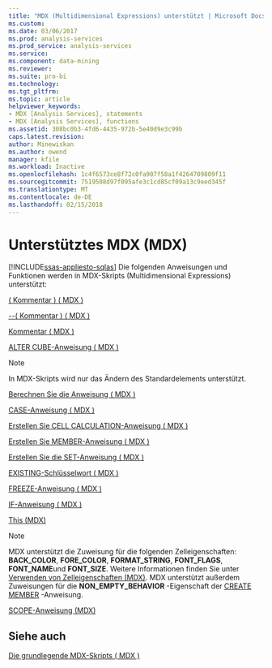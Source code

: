 ```yaml
---
title: "MDX (Multidimensional Expressions) unterstützt | Microsoft Docs"
ms.custom: 
ms.date: 03/06/2017
ms.prod: analysis-services
ms.prod_service: analysis-services
ms.service: 
ms.component: data-mining
ms.reviewer: 
ms.suite: pro-bi
ms.technology: 
ms.tgt_pltfrm: 
ms.topic: article
helpviewer_keywords:
- MDX [Analysis Services], statements
- MDX [Analysis Services], functions
ms.assetid: 308bc0b3-4fd6-4435-972b-5e40d9e3c99b
caps.latest.revision: 
author: Minewiskan
ms.author: owend
manager: kfile
ms.workload: Inactive
ms.openlocfilehash: 1c4f6573ce8f72c0fa907f58a1f4264709809f11
ms.sourcegitcommit: 7519508d97f095afe3c1cd85cf09a13c9eed345f
ms.translationtype: MT
ms.contentlocale: de-DE
ms.lasthandoff: 02/15/2018
---
```

# <a name="supported-mdx-mdx"></a>Unterstütztes MDX (MDX)
[!INCLUDE[ssas-appliesto-sqlas](../../../includes/ssas-appliesto-sqlas.md)]
Die folgenden Anweisungen und Funktionen werden in MDX-Skripts (Multidimensional Expressions) unterstützt:  
  
 [&#40; Kommentar &#41; &#40; MDX &#41;](../../../mdx/comment-mdx-double-slash.md)  
  
 [--&#40; Kommentar &#41; &#40; MDX &#41;](../../../mdx/comment-mdx-operator-reference.md)  
  
 [Kommentar &#40; MDX &#41;](../../../mdx/comment-mdx.md)  
  
 [ALTER CUBE-Anweisung &#40; MDX &#41;](../../../mdx/mdx-data-definition-alter-cube.md)  
  
> [!NOTE]  
>  In MDX-Skripts wird nur das Ändern des Standardelements unterstützt.  
  
 [Berechnen Sie die Anweisung &#40; MDX &#41;](../../../mdx/mdx-scripting-calculate.md)  
  
 [CASE-Anweisung &#40; MDX &#41;](../../../mdx/case-statement-mdx.md)  
  
 [Erstellen Sie CELL CALCULATION-Anweisung &#40; MDX &#41;](../../../mdx/mdx-data-definition-create-cell-calculation.md)  
  
 [Erstellen Sie MEMBER-Anweisung &#40; MDX &#41;](../../../mdx/mdx-data-definition-create-member.md)  
  
 [Erstellen Sie die SET-Anweisung &#40; MDX &#41;](../../../mdx/mdx-data-definition-create-set.md)  
  
 [EXISTING-Schlüsselwort &#40; MDX &#41;](../../../analysis-services/multidimensional-models/mdx/mdx-query-existing-keyword.md)  
  
 [FREEZE-Anweisung &#40; MDX &#41;](../../../mdx/mdx-scripting-freeze.md)  
  
 [IF-Anweisung &#40; MDX &#41;](../../../mdx/mdx-scripting-if.md)  
  
 [This &#40;MDX&#41;](../../../mdx/this-mdx.md)  
  
> [!NOTE]  
>  MDX unterstützt die Zuweisung für die folgenden Zelleigenschaften: **BACK_COLOR**, **FORE_COLOR**, **FORMAT_STRING**, **FONT_FLAGS**, **FONT_NAME**und **FONT_SIZE**. Weitere Informationen finden Sie unter [Verwenden von Zelleigenschaften &#40;MDX&#41;](../../../analysis-services/multidimensional-models/mdx/mdx-cell-properties-using-cell-properties.md). MDX unterstützt außerdem Zuweisungen für die **NON_EMPTY_BEHAVIOR** -Eigenschaft der [CREATE MEMBER](../../../mdx/mdx-data-definition-create-member.md) -Anweisung.  
  
 [SCOPE-Anweisung &#40;MDX&#41;](../../../mdx/mdx-scripting-scope.md)  
  
## <a name="see-also"></a>Siehe auch  
 [Die grundlegende MDX-Skripts &#40; MDX &#41;](../../../analysis-services/multidimensional-models/mdx/the-basic-mdx-script-mdx.md)  
  
  
